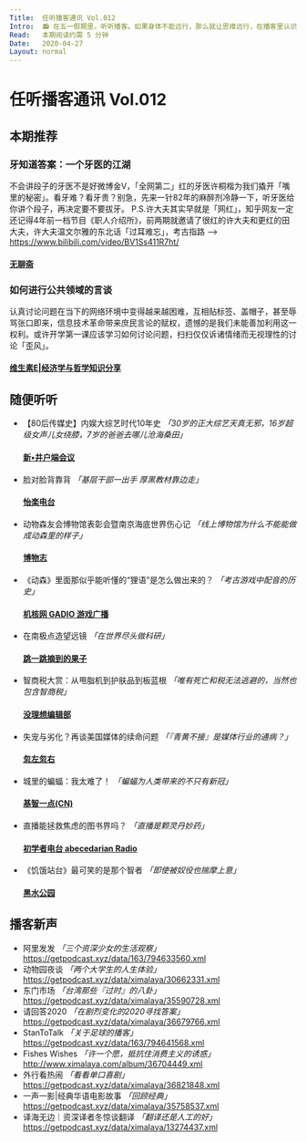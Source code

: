 ```yaml
---
Title:  任听播客通讯 Vol.012
Intro:  📻 在五一假期里，听听播客。如果身体不能远行，那么就让思维远行，在播客里认识远方。
Read:   本期阅读约需 5 分钟
Date:   2020-04-27
Layout: normal
---
```


# 任听播客通讯 Vol.012


## 本期推荐

### 牙知道答案：一个牙医的江湖
不会讲段子的牙医不是好微博金V，「全网第二」红的牙医许桐楷为我们撬开「嘴里的秘密」。看牙难？看牙贵？别急，先来一针82年的麻醉剂冷静一下，听牙医给你讲个段子，再决定要不要拔牙。
P.S.许大夫其实早就是「网红」，知乎网友一定还记得4年前一档节目《职人介绍所》，前两期就邀请了很红的许大夫和更红的田大夫，许大夫温文尔雅的东北话「过耳难忘」，考古指路 —> https://www.bilibili.com/video/BV1Ss411R7ht/
#### [无聊斋](http://www.ximalaya.com/album/14302859.xml)

### 如何进行公共领域的言谈
认真讨论问题在当下的网络环境中变得越来越困难，互相贴标签、盖帽子，甚至辱骂张口即来，信息技术革命带来庶民言论的赋权，遗憾的是我们未能善加利用这一权利。或许开学第一课应该学习如何讨论问题，扫扫仅仅诉诸情绪而无视理性的讨论「歪风」。
#### [维生素E|经济学与哲学知识分享](http://www.ximalaya.com/album/19758469.xml)


## 随便听听

* 【80后传媒史】内娱大综艺时代10年史 _「30岁的正大综艺天真无邪，16岁超级女声儿女绕膝，7岁的爸爸去哪儿沧海桑田」_
  #### [新•井户端会议](https://papi.qingting.fm/podcast/channels/10042)
* 脸对脸背靠背 _「基层干部一出手 厚黑教材靠边走」_
  #### [怡楽电台](http://rss.lizhi.fm/rss/333300.xml)
* 动物森友会博物馆表彰会暨南京海底世界伤心记  _「线上博物馆为什么不能能做成动森里的样子」_
  #### [博物志](https://feeds.fireside.fm/museelogue/rss)
* 《动森》里面那似乎能听懂的“狸语”是怎么做出来的？  _「考古游戏中配音的历史」_
  #### [机核网 GADIO 游戏广播](http://feed.tangsuanradio.com/gadio.xml)
* 在南极点造望远镜  _「在世界尽头做科研」_
  #### [跳一跳摘到的果子](https://getpodcast.xyz/data/ximalaya/21924131.xml)
* 智商税大赏：从甩脂机到护肤品到板蓝根  _「唯有死亡和税无法逃避的，当然也包含智商税」_
  #### [没理想编辑部](http://www.ximalaya.com/album/32263017.xml)
* 失宠与劣化？再谈美国媒体的续命问题 _「『青黄不接』是媒体行业的通病？」_
  #### [忽左忽右](https://justpodmedia.com/rss/left-right.xml)
* 城里的蝙蝠：我太难了！ _「蝙蝠为人类带来的不只有新冠」_
  #### [基智一点(CN)](http://www.ximalaya.com/album/32102200.xml)
* 直播能拯救焦虑的图书界吗？  _「直播是颗灵丹妙药」_
  #### [初学者电台 abecedarian Radio](http://www.ximalaya.com/album/33920260.xml)
* 《饥饿站台》最可笑的是那个智者 _「即使被奴役也揣摩上意」_
  #### [黑水公园](http://www.ximalaya.com/album/3558668.xml)


## 播客新声

* 阿里发发  _「三个资深少女的生活观察」_  
  https://getpodcast.xyz/data/163/794633560.xml
* 动物园夜谈  _「两个大学生的人生体验」_  
  https://getpodcast.xyz/data/ximalaya/30662331.xml
* 东门市场  _「台湾那些『过时』的八卦」_  
  https://getpodcast.xyz/data/ximalaya/35590728.xml
* 请回答2020  _「在剧烈变化的2020寻找答案」_  
  https://getpodcast.xyz/data/ximalaya/36679766.xml
* StanToTalk  _「关于足球的播客」_  
  https://getpodcast.xyz/data/163/794641568.xml
* Fishes Wishes  _「许一个愿，抵抗住消费主义的诱惑」_  
  http://www.ximalaya.com/album/36704449.xml
* 外行看热闹  _「看看单口喜剧」_  
  https://getpodcast.xyz/data/ximalaya/36821848.xml
* 一声一影|经典华语电影故事  _「回顾经典」_  
  https://getpodcast.xyz/data/ximalaya/35758537.xml
* 译海无边｜资深译者冬惊谈翻译 _「翻译还是人工的好」_  
  https://getpodcast.xyz/data/ximalaya/13274437.xml
